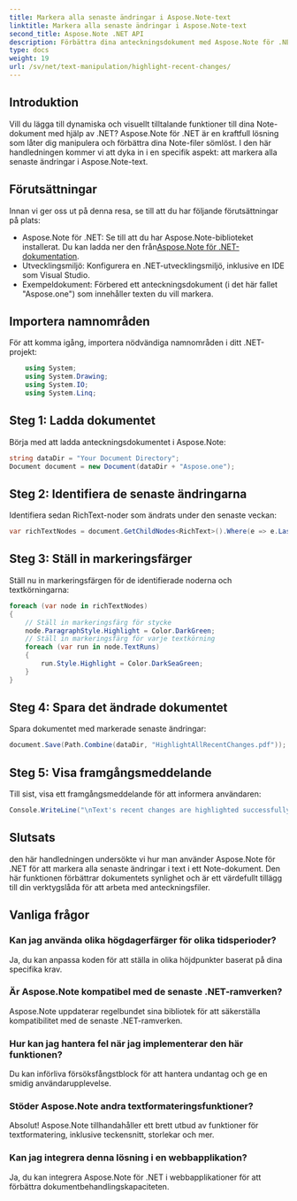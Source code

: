 ```yaml
---
title: Markera alla senaste ändringar i Aspose.Note-text
linktitle: Markera alla senaste ändringar i Aspose.Note-text
second_title: Aspose.Note .NET API
description: Förbättra dina anteckningsdokument med Aspose.Note för .NET! Lär dig hur du markerar de senaste ändringarna i text med denna steg-för-steg-handledning.
type: docs
weight: 19
url: /sv/net/text-manipulation/highlight-recent-changes/
---
```

## Introduktion
Vill du lägga till dynamiska och visuellt tilltalande funktioner till dina Note-dokument med hjälp av .NET? Aspose.Note för .NET är en kraftfull lösning som låter dig manipulera och förbättra dina Note-filer sömlöst. I den här handledningen kommer vi att dyka in i en specifik aspekt: att markera alla senaste ändringar i Aspose.Note-text.
## Förutsättningar
Innan vi ger oss ut på denna resa, se till att du har följande förutsättningar på plats:
-  Aspose.Note för .NET: Se till att du har Aspose.Note-biblioteket installerat. Du kan ladda ner den från[Aspose.Note för .NET-dokumentation](https://reference.aspose.com/note/net/).
- Utvecklingsmiljö: Konfigurera en .NET-utvecklingsmiljö, inklusive en IDE som Visual Studio.
- Exempeldokument: Förbered ett anteckningsdokument (i det här fallet "Aspose.one") som innehåller texten du vill markera.
## Importera namnområden
För att komma igång, importera nödvändiga namnområden i ditt .NET-projekt:
```csharp
    using System;
    using System.Drawing;
    using System.IO;
    using System.Linq;
```
## Steg 1: Ladda dokumentet
Börja med att ladda anteckningsdokumentet i Aspose.Note:
```csharp
string dataDir = "Your Document Directory";
Document document = new Document(dataDir + "Aspose.one");
```
## Steg 2: Identifiera de senaste ändringarna
Identifiera sedan RichText-noder som ändrats under den senaste veckan:
```csharp
var richTextNodes = document.GetChildNodes<RichText>().Where(e => e.LastModifiedTime >= DateTime.Today.Subtract(TimeSpan.FromDays(7)));
```
## Steg 3: Ställ in markeringsfärger
Ställ nu in markeringsfärgen för de identifierade noderna och textkörningarna:
```csharp
foreach (var node in richTextNodes)
{
    // Ställ in markeringsfärg för stycke
    node.ParagraphStyle.Highlight = Color.DarkGreen;
    // Ställ in markeringsfärg för varje textkörning
    foreach (var run in node.TextRuns)
    {
        run.Style.Highlight = Color.DarkSeaGreen;
    }
}
```
## Steg 4: Spara det ändrade dokumentet
Spara dokumentet med markerade senaste ändringar:
```csharp
document.Save(Path.Combine(dataDir, "HighlightAllRecentChanges.pdf"));
```
## Steg 5: Visa framgångsmeddelande
Till sist, visa ett framgångsmeddelande för att informera användaren:
```csharp
Console.WriteLine("\nText's recent changes are highlighted successfully.");
```
## Slutsats
den här handledningen undersökte vi hur man använder Aspose.Note för .NET för att markera alla senaste ändringar i text i ett Note-dokument. Den här funktionen förbättrar dokumentets synlighet och är ett värdefullt tillägg till din verktygslåda för att arbeta med anteckningsfiler.
## Vanliga frågor
### Kan jag använda olika högdagerfärger för olika tidsperioder?
Ja, du kan anpassa koden för att ställa in olika höjdpunkter baserat på dina specifika krav.
### Är Aspose.Note kompatibel med de senaste .NET-ramverken?
Aspose.Note uppdaterar regelbundet sina bibliotek för att säkerställa kompatibilitet med de senaste .NET-ramverken.
### Hur kan jag hantera fel när jag implementerar den här funktionen?
Du kan införliva försöksfångstblock för att hantera undantag och ge en smidig användarupplevelse.
### Stöder Aspose.Note andra textformateringsfunktioner?
Absolut! Aspose.Note tillhandahåller ett brett utbud av funktioner för textformatering, inklusive teckensnitt, storlekar och mer.
### Kan jag integrera denna lösning i en webbapplikation?
Ja, du kan integrera Aspose.Note för .NET i webbapplikationer för att förbättra dokumentbehandlingskapaciteten.